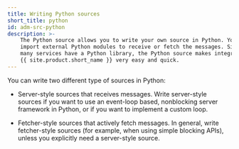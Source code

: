 ```yaml
---
title: Writing Python sources
short_title: python
id: adm-src-python
description: >-
    The Python source allows you to write your own source in Python. You can
    import external Python modules to receive or fetch the messages. Since
    many services have a Python library, the Python source makes integrating
    {{ site.product.short_name }} very easy and quick.
---
```


You can write two different type of sources in Python:

- Server-style sources that receives messages. Write server-style
    sources if you want to use an event-loop based, nonblocking server
    framework in Python, or if you want to implement a custom loop.

- Fetcher-style sources that actively fetch messages. In general,
    write fetcher-style sources (for example, when using simple blocking
    APIs), unless you explicitly need a server-style source.
